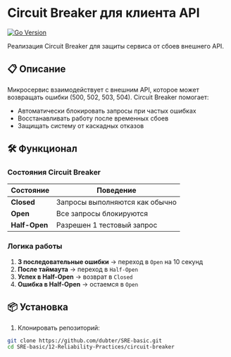 # Circuit Breaker для клиента API

[![Go Version](https://img.shields.io/badge/go-1.22+-blue.svg)](https://golang.org/dl/)

Реализация Circuit Breaker для защиты сервиса от сбоев внешнего API.

## 📋 Описание

Микросервис взаимодействует с внешним API, которое может возвращать ошибки (500, 502, 503, 504). Circuit Breaker помогает:
- Автоматически блокировать запросы при частых ошибках
- Восстанавливать работу после временных сбоев
- Защищать систему от каскадных отказов

## 🛠️ Функционал

### Состояния Circuit Breaker
| Состояние   | Поведение                          |
|-------------|------------------------------------|
| **Closed**  | Запросы выполняются как обычно     |
| **Open**    | Все запросы блокируются            |
| **Half-Open** | Разрешен 1 тестовый запрос       |

### Логика работы
1. **3 последовательные ошибки** → переход в `Open` на 10 секунд
2. **После таймаута** → переход в `Half-Open`
3. **Успех в Half-Open** → возврат в `Closed`
4. **Ошибка в Half-Open** → остаемся в `Open`

## 📦 Установка

1. Клонировать репозиторий:
```bash
git clone https://github.com/dubter/SRE-basic.git
cd SRE-basic/12-Reliability-Practices/circuit-breaker